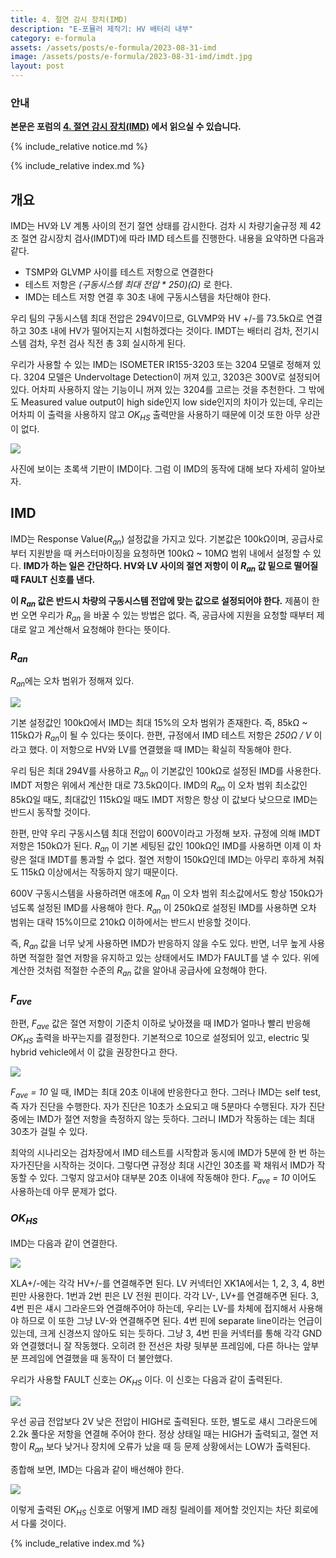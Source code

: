 ```yaml
---
title: 4. 절연 감시 장치(IMD)
description: "E-포뮬러 제작기: HV 배터리 내부"
category: e-formula
assets: /assets/posts/e-formula/2023-08-31-imd
image: /assets/posts/e-formula/2023-08-31-imd/imdt.jpg
layout: post
---
```


### 안내

**본문은 포럼의 [4. 절연 감시 장치(IMD)](https://dnf.luftaquila.io/t/e-formula/25) 에서 읽으실 수 있습니다.**

{% include_relative notice.md %}

{% include_relative index.md %}

## 개요
IMD는 HV와 LV 계통 사이의 전기 절연 상태를 감시한다. 검차 시 차량기술규정 제 42조 절연 감시장치 검사(IMDT)에 따라 IMD 테스트를 진행한다. 내용을 요약하면 다음과 같다.

* TSMP와 GLVMP 사이를 테스트 저항으로 연결한다
* 테스트 저항은 <dfn>(구동시스템 최대 전압 * 250)(Ω)</dfn> 로 한다.
* IMD는 테스트 저항 연결 후 30초 내에 구동시스템을 차단해야 한다.

우리 팀의 구동시스템 최대 전압은 294V이므로, GLVMP와 HV +/-를 73.5kΩ로 연결하고 30초 내에 HV가 떨어지는지 시험하겠다는 것이다. IMDT는 배터리 검차, 전기시스템 검차, 우천 검사 직전 총 3회 실시하게 된다.

우리가 사용할 수 있는 IMD는 ISOMETER IR155-3203 또는 3204 모델로 정해져 있다. 3204 모델은 Undervoltage Detection이 꺼져 있고, 3203은 300V로 설정되어 있다. 어차피 사용하지 않는 기능이니 꺼져 있는 3204를 고르는 것을 추천한다. 그 밖에도 Measured value output이 high side인지 low side인지의 차이가 있는데, 우리는 어차피 이 출력을 사용하지 않고 <dfn>OK<sub>HS</sub></dfn> 출력만을 사용하기 때문에 이것 또한 아무 상관이 없다.

<div class='center'><img src='{{ page.assets }}/imd.jpg'></div>

사진에 보이는 초록색 기판이 IMD이다. 그럼 이 IMD의 동작에 대해 보다 자세히 알아보자.

## IMD
IMD는 Response Value(<dfn>R<sub>an</sub></dfn>) 설정값을 가지고 있다. 기본값은 100kΩ이며, 공급사로부터 지원받을 때 커스터마이징을 요청하면 100kΩ ~ 10MΩ 범위 내에서 설정할 수 있다. **IMD가 하는 일은 간단하다. HV와 LV 사이의 절연 저항이 이 <dfn>R<sub>an</sub></dfn> 값 밑으로 떨어질 때 FAULT 신호를 낸다.**

**이 <dfn>R<sub>an</sub></dfn> 값은 반드시 차량의 구동시스템 전압에 맞는 값으로 설정되어야 한다.** 제품이 한 번 오면 우리가 <dfn>R<sub>an</sub></dfn> 을 바꿀 수 있는 방법은 없다. 즉, 공급사에 지원을 요청할 때부터 제대로 알고 계산해서 요청해야 한다는 뜻이다.

### <dfn>R<sub>an</sub></dfn>

<dfn>R<sub>an</sub></dfn>에는 오차 범위가 정해져 있다.

<div class='center'><img src='{{ page.assets }}/imd_ran.png'></div>

기본 설정값인 100kΩ에서 IMD는 최대 15%의 오차 범위가 존재한다. 즉, 85kΩ ~ 115kΩ가 <dfn>R<sub>an</sub></dfn>이 될 수 있다는 뜻이다. 한편, 규정에서 IMD 테스트 저항은 <dfn>250Ω / V</dfn> 이라고 했다. 이 저항으로 HV와 LV를 연결했을 때 IMD는 확실히 작동해야 한다.

우리 팀은 최대 294V를 사용하고 <dfn>R<sub>an</sub></dfn> 이 기본값인 100kΩ로 설정된 IMD를 사용한다. IMDT 저항은 위에서 계산한 대로 73.5kΩ이다. IMD의 <dfn>R<sub>an</sub></dfn> 이 오차 범위 최소값인 85kΩ일 때도, 최대값인 115kΩ일 때도 IMDT 저항은 항상 이 값보다 낮으므로 IMD는 반드시 동작할 것이다.

한편, 만약 우리 구동시스템 최대 전압이 600V이라고 가정해 보자. 규정에 의해 IMDT 저항은 150kΩ가 된다. <dfn>R<sub>an</sub></dfn> 이 기본 세팅된 값인 100kΩ인 IMD를 사용하면 이제 이 차량은 절대 IMDT를 통과할 수 없다. 절연 저항이 150kΩ인데 IMD는 아무리 후하게 쳐줘도 115kΩ 이상에서는 작동하지 않기 때문이다.

600V 구동시스템을 사용하려면 애초에 <dfn>R<sub>an</sub></dfn> 이 오차 범위 최소값에서도 항상 150kΩ가 넘도록 설정된 IMD를 사용해야 한다. <dfn>R<sub>an</sub></dfn> 이 250kΩ로 설정된 IMD를 사용하면 오차 범위는 대략 15%이므로 210kΩ 이하에서는 반드시 반응할 것이다.

즉, <dfn>R<sub>an</sub></dfn> 값을 너무 낮게 사용하면 IMD가 반응하지 않을 수도 있다. 반면, 너무 높게 사용하면 적절한 절연 저항을 유지하고 있는 상태에서도 IMD가 FAULT를 낼 수 있다. 위에 계산한 것처럼 적절한 수준의 <dfn>R<sub>an</sub></dfn> 값을 알아내 공급사에 요청해야 한다.

### <dfn>F<sub>ave</sub></dfn>

한편, <dfn>F<sub>ave</sub></dfn> 값은 절연 저항이 기준치 이하로 낮아졌을 때 IMD가 얼마나 빨리 반응해 <dfn>OK<sub>HS</sub></dfn> 출력을 바꾸는지를 결정한다. 기본적으로 10으로 설정되어 있고, electric 및 hybrid vehicle에서 이 값을 권장한다고 한다.

<div class='center'><img src='{{ page.assets }}/imd_response.png'></div>

<dfn>F<sub>ave</sub> = 10</dfn> 일 때, IMD는 최대 20초 이내에 반응한다고 한다. 그러나 IMD는 self test, 즉 자가 진단을 수행한다. 자가 진단은 10초가 소요되고 매 5분마다 수행된다. 자가 진단 중에는 IMD가 절연 저항을 측정하지 않는 듯하다. 그러니 IMD가 작동하는 데는 최대 30초가 걸릴 수 있다.

최악의 시나리오는 검차장에서 IMD 테스트를 시작함과 동시에 IMD가 5분에 한 번 하는 자가진단을 시작하는 것이다. 그렇다면 규정상 최대 시간인 30초를 꽉 채워서 IMD가 작동할 수 있다. 그렇지 않고서야 대부분 20초 이내에 작동해야 한다. <dfn>F<sub>ave</sub> = 10</dfn> 이어도 사용하는데 아무 문제가 없다.

### <dfn>OK<sub>HS</sub></dfn>
IMD는 다음과 같이 연결한다.

<div class='center'><img src='{{ page.assets }}/imd_wiring.png'></div>

XLA+/-에는 각각 HV+/-를 연결해주면 된다. LV 커넥터인 XK1A에서는 1, 2, 3, 4, 8번 핀만 사용한다. 1번과 2번 핀은 LV 전원 핀이다. 각각 LV-, LV+를 연결해주면 된다. 3, 4번 핀은 섀시 그라운드와 연결해주어야 하는데, 우리는 LV-를 차체에 접지해서 사용해야 하므로 이 또한 그냥 LV-와 연결해주면 된다. 4번 핀에 separate line이라는 언급이 있는데, 크게 신경쓰지 않아도 되는 듯하다. 그냥 3, 4번 핀을 커넥터를 통해 각각 GND와 연결했더니 잘 작동했다. 오히려 한 전선은 차량 뒷부분 프레임에, 다른 하나는 앞부분 프레임에 연결했을 때 동작이 더 불안했다.

우리가 사용할 FAULT 신호는 <dfn>OK<sub>HS</sub></dfn> 이다. 이 신호는 다음과 같이 출력된다.

<div class='center'><img src='{{ page.assets }}/imd_output.png'></div>

우선 공급 전압보다 2V 낮은 전압이 HIGH로 출력된다. 또한, 별도로 섀시 그라운드에 2.2k 풀다운 저항을 연결해 주어야 한다. 정상 상태일 때는 HIGH가 출력되고, 절연 저항이 <dfn>R<sub>an</sub></dfn> 보다 낮거나 장치에 오류가 났을 때 등 문제 상황에서는 LOW가 출력된다.

종합해 보면, IMD는 다음과 같이 배선해야 한다.

<div class='center'><img src='{{ page.assets }}/imd_diagram.png'></div>

이렇게 출력된 <dfn>OK<sub>HS</sub></dfn> 신호로 어떻게 IMD 래칭 릴레이를 제어할 것인지는 차단 회로에서 다룰 것이다.

{% include_relative index.md %}

</details>
